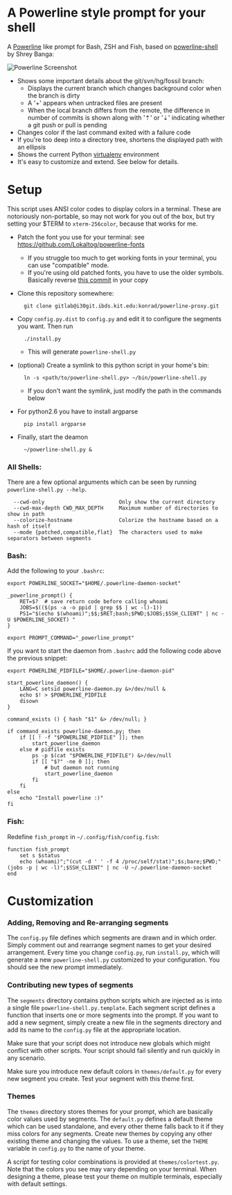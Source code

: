 A Powerline style prompt for your shell
=======================================

A [Powerline](https://github.com/Lokaltog/vim-powerline) like prompt for Bash, ZSH and Fish, based on [powerline-shell](https://github.com/milkbikis/powerline-shell) by Shrey Banga:

![Powerline Screenshot](https://i30git.ibds.kit.edu/konrad/powerline-proxy/raw/master/bash-powerline-screenshot.png)

*  Shows some important details about the git/svn/hg/fossil branch:
    *  Displays the current branch which changes background color when the branch is dirty
    *  A '+' appears when untracked files are present
    *  When the local branch differs from the remote, the difference in number of commits is shown along with '⇡' or '⇣' indicating whether a git push or pull is pending
*  Changes color if the last command exited with a failure code
*  If you're too deep into a directory tree, shortens the displayed path with an ellipsis
*  Shows the current Python [virtualenv](http://www.virtualenv.org/) environment
*  It's easy to customize and extend. See below for details.

# Setup

This script uses ANSI color codes to display colors in a terminal. These are notoriously non-portable, so may not work for you out of the box, but try setting your $TERM to `xterm-256color`, because that works for me.

* Patch the font you use for your terminal: see https://github.com/Lokaltog/powerline-fonts
  * If you struggle too much to get working fonts in your terminal, you can use "compatible" mode.
  * If you're using old patched fonts, you have to use the older symbols. Basically reverse [this commit](https://github.com/milkbikis/powerline-shell/commit/2a84ecc) in your copy

* Clone this repository somewhere:

        git clone gitlab@i30git.ibds.kit.edu:konrad/powerline-proxy.git

* Copy `config.py.dist` to `config.py` and edit it to configure the segments you want. Then run

        ./install.py

  * This will generate `powerline-shell.py`

* (optional) Create a symlink to this python script in your home's bin:

        ln -s <path/to/powerline-shell.py> ~/bin/powerline-shell.py

  * If you don't want the symlink, just modify the path in the commands below

* For python2.6 you have to install argparse

        pip install argparse

* Finally, start the deamon

        ~/powerline-shell.py &


### All Shells:
There are a few optional arguments which can be seen by running `powerline-shell.py --help`.

```
  --cwd-only                        Only show the current directory
  --cwd-max-depth CWD_MAX_DEPTH     Maximum number of directories to show in path
  --colorize-hostname               Colorize the hostname based on a hash of itself
  --mode {patched,compatible,flat}  The characters used to make separators between segments
```

### Bash:
Add the following to your `.bashrc`:

```
export POWERLINE_SOCKET="$HOME/.powerline-daemon-socket"

_powerline_prompt() {
	RET=$?  # save return code before calling whoami
	JOBS=$(($(ps -a -o ppid | grep $$ | wc -l)-1))
	PS1="$(echo $(whoami)";$$;$RET;bash;$PWD;$JOBS;$SSH_CLIENT" | nc -U $POWERLINE_SOCKET) "
}

export PROMPT_COMMAND="_powerline_prompt"
```

If you want to start the daemon from `.bashrc` add the following code above the
previous snippet:

```
export POWERLINE_PIDFILE="$HOME/.powerline-daemon-pid"

start_powerline_daemon() {
	LANG=C setsid powerline-daemon.py &>/dev/null &
	echo $! > $POWERLINE_PIDFILE
	disown
}

command_exists () { hash "$1" &> /dev/null; }

if command_exists powerline-daemon.py; then
	if [[ ! -f "$POWERLINE_PIDFILE" ]]; then
		start_powerline_daemon
	else # pidfile exists
		ps -p $(cat "$POWERLINE_PIDFILE") &>/dev/null
		if [[ "$?" -ne 0 ]]; then
			# but daemon not running
			start_powerline_daemon
		fi
	fi
else
	echo "Install powerline :)"
fi
```

### Fish:
Redefine `fish_prompt` in `~/.config/fish/config.fish`:

```
function fish_prompt
	set s $status
	echo (whoami)";"(cut -d ' ' -f 4 /proc/self/stat)";$s;bare;$PWD;"(jobs -p | wc -l)";$SSH_CLIENT" | nc -U ~/.powerline-daemon-socket
end
```

# Customization

### Adding, Removing and Re-arranging segments

The `config.py` file defines which segments are drawn and in which order. Simply
comment out and rearrange segment names to get your desired arrangement. Every
time you change `config.py`, run `install.py`, which will generate a new
`powerline-shell.py` customized to your configuration. You should see the new
prompt immediately.

### Contributing new types of segments

The `segments` directory contains python scripts which are injected as is into
a single file `powerline-shell.py.template`. Each segment script defines a
function that inserts one or more segments into the prompt. If you want to add a
new segment, simply create a new file in the segments directory and add its name
to the `config.py` file at the appropriate location.

Make sure that your script does not introduce new globals which might conflict
with other scripts. Your script should fail silently and run quickly in any
scenario.

Make sure you introduce new default colors in `themes/default.py` for every new
segment you create. Test your segment with this theme first.

### Themes

The `themes` directory stores themes for your prompt, which are basically color
values used by segments. The `default.py` defines a default theme which can be
used standalone, and every other theme falls back to it if they miss colors for
any segments. Create new themes by copying any other existing theme and
changing the values. To use a theme, set the `THEME` variable in `config.py` to
the name of your theme.

A script for testing color combinations is provided at `themes/colortest.py`.
Note that the colors you see may vary depending on your terminal. When designing
a theme, please test your theme on multiple terminals, especially with default
settings.
